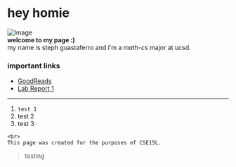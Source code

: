# hey homie
![Image](https://i.pinimg.com/564x/e8/50/8b/e8508b25ffe347e9a2c8bdc632896f9d.jpg)<br>
**welcome to my page :)**<br>
 my name is steph guastaferro and i'm a *math-cs* major at ucsd.

### important links
- [GoodReads](https://www.goodreads.com/)
- [Lab Report 1](https://stguast.github.io/cse15l-lab-reports/lab-report-1-week-0.html)

---
1. `test 1`
2. test 2
3. test 3
```
<br>
This page was created for the purposes of CSE15L.
```
>testing
